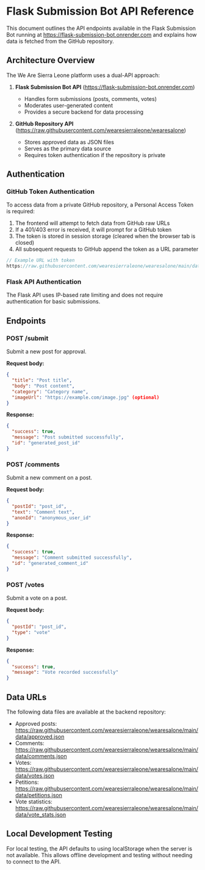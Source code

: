 # Flask Submission Bot API Reference

This document outlines the API endpoints available in the Flask Submission Bot running at https://flask-submission-bot.onrender.com and explains how data is fetched from the GitHub repository.

## Architecture Overview

The We Are Sierra Leone platform uses a dual-API approach:

1. **Flask Submission Bot API** (https://flask-submission-bot.onrender.com)
   - Handles form submissions (posts, comments, votes)
   - Moderates user-generated content
   - Provides a secure backend for data processing

2. **GitHub Repository API** (https://raw.githubusercontent.com/wearesierraleone/wearesalone)
   - Stores approved data as JSON files
   - Serves as the primary data source
   - Requires token authentication if the repository is private

## Authentication

### GitHub Token Authentication

To access data from a private GitHub repository, a Personal Access Token is required:

1. The frontend will attempt to fetch data from GitHub raw URLs
2. If a 401/403 error is received, it will prompt for a GitHub token
3. The token is stored in session storage (cleared when the browser tab is closed)
4. All subsequent requests to GitHub append the token as a URL parameter

```javascript
// Example URL with token
https://raw.githubusercontent.com/wearesierraleone/wearesalone/main/data/approved.json?token=YOUR_TOKEN_HERE
```

### Flask API Authentication

The Flask API uses IP-based rate limiting and does not require authentication for basic submissions.

## Endpoints

### POST /submit

Submit a new post for approval.

**Request body:**
```json
{
  "title": "Post title",
  "body": "Post content",
  "category": "Category name",
  "imageUrl": "https://example.com/image.jpg" (optional)
}
```

**Response:**
```json
{
  "success": true,
  "message": "Post submitted successfully",
  "id": "generated_post_id"
}
```

### POST /comments

Submit a new comment on a post.

**Request body:**
```json
{
  "postId": "post_id",
  "text": "Comment text",
  "anonId": "anonymous_user_id"
}
```

**Response:**
```json
{
  "success": true,
  "message": "Comment submitted successfully",
  "id": "generated_comment_id"
}
```

### POST /votes

Submit a vote on a post.

**Request body:**
```json
{
  "postId": "post_id",
  "type": "vote"
}
```

**Response:**
```json
{
  "success": true,
  "message": "Vote recorded successfully"
}
```

## Data URLs

The following data files are available at the backend repository:

- Approved posts: https://raw.githubusercontent.com/wearesierraleone/wearesalone/main/data/approved.json
- Comments: https://raw.githubusercontent.com/wearesierraleone/wearesalone/main/data/comments.json
- Votes: https://raw.githubusercontent.com/wearesierraleone/wearesalone/main/data/votes.json
- Petitions: https://raw.githubusercontent.com/wearesierraleone/wearesalone/main/data/petitions.json
- Vote statistics: https://raw.githubusercontent.com/wearesierraleone/wearesalone/main/data/vote_stats.json

## Local Development Testing

For local testing, the API defaults to using localStorage when the server is not available. This allows offline development and testing without needing to connect to the API.
